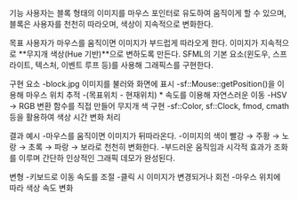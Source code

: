 기능
사용자는 블록 형태의 이미지를 마우스 포인터로 유도하여 움직이게 할 수 있으며,
블록은 사용자를 천천히 따라오며, 색상이 지속적으로 변화한다.

목표
사용자가 마우스를 움직이면 이미지가 부드럽게 따라오게 한다.
이미지가 지속적으로 **무지개 색상(Hue 기반)**으로 변하도록 만든다.
SFML의 기본 요소(윈도우, 스프라이트, 텍스처, 이벤트 루프 등)를 사용해 그래픽스를 구현한다.

구현 요소
-block.jpg 이미지를 불러와 화면에 표시
-sf::Mouse::getPosition()을 이용해 마우스 위치 추적
-(목표위치 - 현재위치) * 속도를 이용해 자연스러운 이동
-HSV → RGB 변환 함수를 직접 만들어 무지개 색 구현
-sf::Color, sf::Clock, fmod, cmath 등을 활용하여 색상 시간 변화 처리

결과 예시
-마우스를 움직이면 이미지가 뒤따라온다.
-이미지의 색이 빨강 → 주황 → 노랑 → 초록 → 파랑 → 보라로 천천히 변화한다.
-부드러운 움직임과 시각적 효과가 조화를 이루며 간단하 인상적인 그래픽 데모가 완성된다.

변형
-키보드로 이동 속도를 조절
-클릭 시 이미지가 변경되거나 회전
-마우스 위치에 따라 색상 속도 변화
